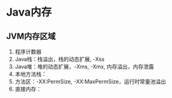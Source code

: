 # Java内存

## JVM内存区域
1. 程序计数器
2. Java栈：栈溢出，栈的动态扩展, -Xss
3. Java堆：堆的动态扩展，-Xms, -Xmx, 内存溢出，内存泄露
4. 本地方法栈：
5. 方法区：-XX:PermSize, -XX:MaxPermSize，运行时常量池溢出
6. 直接内存：


